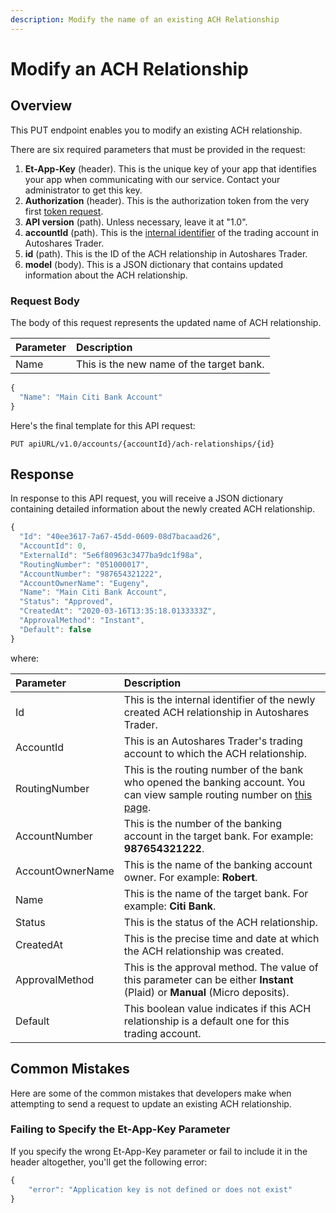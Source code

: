 ```yaml
---
description: Modify the name of an existing ACH Relationship
---
```


# Modify an ACH Relationship

## Overview

This PUT endpoint enables you to modify an existing ACH relationship.

There are six required parameters that must be provided in the request:

1. **Et-App-Key** \(header\). This is the unique key of your app that identifies your app when communicating with our service. Contact your administrator to get this key.
2. **Authorization** \(header\). This is the authorization token from the very first [token request](../authentication/).
3. **API version** \(path\). Unless necessary, leave it at "1.0".
4. **accountId** \(path\). This is the [internal identifier](../user-accounts/list-users-accounts/) of the trading account in Autoshares Trader.
5. **id** \(path\). This is the ID of the ACH relationship in Autoshares Trader.
6. **model** \(body\). This is a JSON dictionary that contains updated information about the ACH relationship.

### Request Body

The body of this request represents the updated name of ACH relationship.

| Parameter | Description |
| :--- | :--- |
| Name | This is the new name of the target bank. |

```javascript
{
  "Name": "Main Citi Bank Account"
}
```

Here's the final template for this API request:

```text
PUT apiURL/v1.0/accounts/{accountId}/ach-relationships/{id}
```

## Response

In response to this API request, you will receive a JSON dictionary containing detailed information about the newly created ACH relationship.

```javascript
{
  "Id": "40ee3617-7a67-45dd-0609-08d7bacaad26",
  "AccountId": 0,
  "ExternalId": "5e6f80963c3477ba9dc1f98a",
  "RoutingNumber": "051000017",
  "AccountNumber": "987654321222",
  "AccountOwnerName": "Eugeny",
  "Name": "Main Citi Bank Account",
  "Status": "Approved",
  "CreatedAt": "2020-03-16T13:35:18.0133333Z",
  "ApprovalMethod": "Instant",
  "Default": false
}
```

where:

| Parameter | Description |
| :--- | :--- |
| Id | This is the internal identifier of the newly created ACH relationship in Autoshares Trader. |
| AccountId | This is an Autoshares Trader's trading account to which the ACH relationship. |
| RoutingNumber | This is the routing number of the bank who opened the banking account. You can view sample routing number on [this page](https://bankorganizer.com/list-of-routing-numbers/#bank-of-america). |
| AccountNumber | This is the number of the banking account in the target bank. For example: **987654321222**. |
| AccountOwnerName | This is the name of the banking account owner. For example: **Robert**. |
| Name | This is the name of the target bank. For example: **Citi Bank**. |
| Status | This is the status of the ACH relationship. |
| CreatedAt | This is the precise time and date at which the ACH relationship was created. |
| ApprovalMethod | This is the approval method. The value of this parameter can be either **Instant** \(Plaid\) or **Manual** \(Micro deposits\). |
| Default | This boolean value indicates if this ACH relationship is a default one for this trading account. |

## Common Mistakes

Here are some of the common mistakes that developers make when attempting to send a request to update an existing ACH relationship.

### Failing to Specify the Et-App-Key Parameter

If you specify the wrong Et-App-Key parameter or fail to include it in the header altogether, you'll get the following error:

```javascript
{
    "error": "Application key is not defined or does not exist"
}
```

